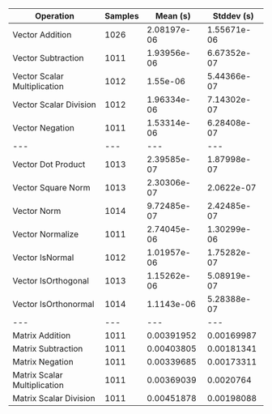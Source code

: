 Operation | Samples | Mean (s) | Stddev (s) |
 ---| --- | --- | --- |
| Vector Addition | 1026 | 2.08197e-06 | 1.55671e-06 |
| Vector Subtraction | 1011 | 1.93956e-06 | 6.67352e-07 |
| Vector Scalar Multiplication | 1012 | 1.55e-06 | 5.44366e-07 |
| Vector Scalar Division | 1012 | 1.96334e-06 | 7.14302e-07 |
| Vector Negation | 1011 | 1.53314e-06 | 6.28408e-07 |
 ---| --- | --- | --- |
| Vector Dot Product | 1013 | 2.39585e-07 | 1.87998e-07 |
| Vector Square Norm | 1013 | 2.30306e-07 | 2.0622e-07 |
| Vector Norm | 1014 | 9.72485e-07 | 2.42485e-07 |
| Vector Normalize | 1011 | 2.74045e-06 | 1.30299e-06 |
| Vector IsNormal | 1012 | 1.01957e-06 | 1.75282e-07 |
| Vector IsOrthogonal | 1013 | 1.15262e-06 | 5.08919e-07 |
| Vector IsOrthonormal | 1014 | 1.1143e-06 | 5.28388e-07 |
 ---| --- | --- | --- |
| Matrix Addition | 1011 | 0.00391952 | 0.00169987 |
| Matrix Subtraction | 1011 | 0.00403805 | 0.00181341 |
| Matrix Negation | 1011 | 0.00339685 | 0.00173311 |
| Matrix Scalar Multiplication | 1011 | 0.00369039 | 0.0020764 |
| Matrix Scalar Division | 1011 | 0.00451878 | 0.00198088 |
